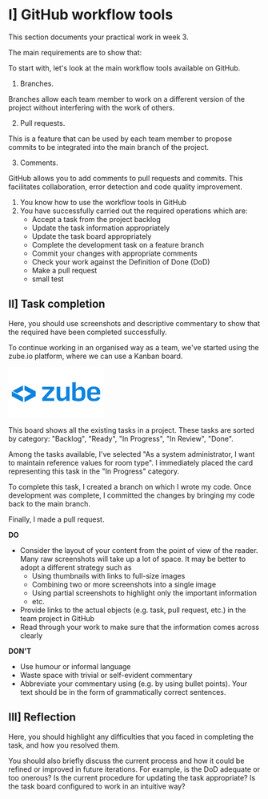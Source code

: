 # I] GitHub workflow tools

This section documents your practical work in week 3.

The main requirements are to show that:

To start with, let's look at the main workflow tools available on GitHub. 

1. Branches. 

Branches allow each team member to work on a different version of the project without interfering with the work of others.

2. Pull requests.

This is a feature that can be used by each team member to propose commits to be integrated into the main branch of the project.

3. Comments.

GitHub allows you to add comments to pull requests and commits. This facilitates collaboration, error detection and code quality improvement.

1. You know how to use the workflow tools in GitHub
2. You have successfully carried out the required operations which are:
   * Accept a task from the project backlog
   * Update the task information appropriately
   * Update the task board appropriately
   * Complete the development task on a feature branch
   * Commit your changes with appropriate comments
   * Check your work against the Definition of Done (DoD)
   * Make a pull request
	* small test

## II] Task completion

Here, you should use screenshots and descriptive commentary to show that the required
have been completed successfully.

To continue working in an organised way as a team, we've started using the zube.io platform, where we can use a Kanban board.

<img src="images/zube.png" height = "100"/>

This board shows all the existing tasks in a project. These tasks are sorted by category: "Backlog", "Ready", "In Progress", "In Review", "Done".

Among the tasks available, I've selected "As a system administrator, I want to maintain reference values for room type". I immediately placed the card representing this task in the "In Progress" category.

To complete this task, I created a branch on which I wrote my code. Once development was complete, I committed the changes by bringing my code back to the main branch.

Finally, I made a pull request.

**DO**

* Consider the layout of your content from the point of view of the reader. Many raw
  screenshots will take up a lot of space. It may be better to adopt a different strategy
  such as
  * Using thumbnails with links to full-size images
  * Combining two or more screenshots into a single image 
  * Using partial screenshots to highlight only the important information
  * etc.
* Provide links to the actual objects (e.g. task, pull request, etc.) in the team project
  in GitHub
* Read through your work to make sure that the information comes across clearly

**DON'T**

* Use humour or informal language
* Waste space with trivial or self-evident commentary
* Abbreviate your commentary using (e.g. by using bullet points). Your text should be in
  the form of grammatically correct sentences.

## III] Reflection

Here, you should highlight any difficulties that you faced in completing the task, and
how you resolved them.

You should also briefly discuss the current process and how it could be refined or
improved in future iterations. For example, is the DoD adequate or too onerous? Is the
current procedure for updating the task appropriate? Is the task board configured to
work in an intuitive way?
